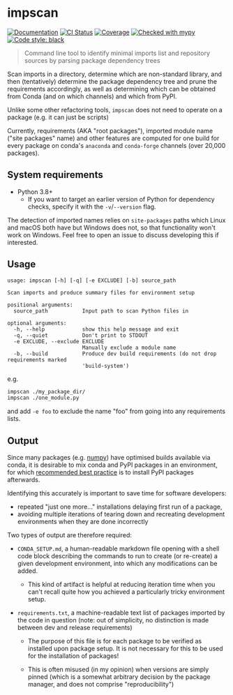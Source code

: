 # impscan

[![Documentation](https://readthedocs.org/projects/impscan/badge/?version=latest)](https://impscan.readthedocs.io/en/latest/)
[![CI Status](https://github.com/lmmx/impscan/actions/workflows/master.yml/badge.svg)](https://github.com/lmmx/impscan/actions/workflows/master.yml)
[![Coverage](https://codecov.io/gh/lmmx/impscan/branch/master/graph/badge.svg)](https://codecov.io/github/lmmx/impscan)
[![Checked with mypy](http://www.mypy-lang.org/static/mypy_badge.svg)](http://mypy-lang.org)
[![Code style: black](https://img.shields.io/badge/code%20style-black-000000.svg)](https://github.com/psf/black)

> Command line tool to identify minimal imports list and
> repository sources by parsing package dependency trees

Scan imports in a directory, determine which are non-standard library,
and then (tentatively) determine the package dependency tree and
prune the requirements accordingly, as well as determining which
can be obtained from Conda (and on which channels) and which from PyPI.

Unlike some other refactoring tools, `impscan` does not
need to operate on a package (e.g. it can just be scripts)

Currently, requirements (AKA "root packages"), imported module name
("site packages" name) and other features are computed for one build
for every package on conda's `anaconda` and `conda-forge` channels
(over 20,000 packages).

## System requirements

- Python 3.8+
  - If you want to target an earlier version of Python for dependency checks,
    specify it with the `-v`/`--version` flag.

The detection of imported names relies on `site-packages` paths which
Linux and macOS both have but Windows does not, so that functionality
won't work on Windows. Feel free to open an issue to discuss developing this
if interested.

## Usage

```
usage: impscan [-h] [-q] [-e EXCLUDE] [-b] source_path

Scan imports and produce summary files for environment setup

positional arguments:
  source_path           Input path to scan Python files in

optional arguments:
  -h, --help            show this help message and exit
  -q, --quiet           Don't print to STDOUT
  -e EXCLUDE, --exclude EXCLUDE
                        Manually exclude a module name
  -b, --build           Produce dev build requirements (do not drop requirements marked
                        'build-system')
```

e.g.

```sh
impscan ./my_package_dir/
impscan ./one_module.py
```

and add `-e foo` to exclude the name "foo" from going into any requirements lists.

## Output

Since many packages (e.g. [numpy](https://docs.anaconda.com/mkl-optimizations/index.html))
have optimised builds available via conda, it is desirable to
mix conda and PyPI packages in an environment, for which
[recommended best practice](https://www.anaconda.com/blog/using-pip-in-a-conda-environment)
is to install PyPI packages afterwards.

Identifying this accurately is important to save time for software developers:

- repeated "just one more..." installations delaying first run of a package,
- avoiding multiple iterations of tearing down and recreating development environments
  when they are done incorrectly

Two types of output are therefore required:

- `CONDA_SETUP.md`, a human-readable markdown file opening with a shell code block
  describing the commands to run to create (or re-create) a given development environment,
  into which any modifications can be added.

  - This kind of artifact is helpful at reducing iteration time when you can't recall
    quite how you achieved a particularly tricky environment setup.

- `requirements.txt`, a machine-readable text list of packages imported by the code in question
  (note: out of simplicity, no distinction is made between dev and release requirements)

  - The purpose of this file is for each package to be verified as installed upon package setup.
    It is not necessary for this to be used for the installation of packages!

  - This is often misused (in my opinion) when versions are simply pinned (which is
    a somewhat arbitrary decision by the package manager, and does not comprise "reproducibility")
